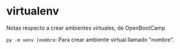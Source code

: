 # virtualenv
Notas respecto a crear ambientes virtuales, de OpenBootCamp

`py -m venv [nombre`: Para crear ambiente virtual llamado "nombre".
